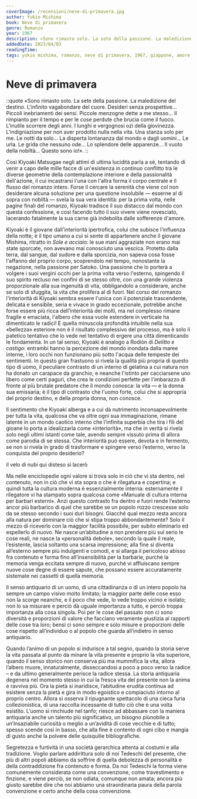 ```yaml
---
coverImage: /recensioni/neve-di-primavera.jpg
author: Yukio Mishima
book: Neve di primavera
genre: Romanzo
year: 1967
description: «Sono rimasto solo. La sete della passione. La maledizione del destino. L'infinito vagabondare del cuore. Desideri senza prospettive... Piccoli inebriamenti dei sensi. Piccole menzogne dette a me stesso... Il rimpianto per il tempo e per le cose perdute che brucia come il fuoco. 
addedDate: 2023/04/03
readingTime: 
tags: yukio mishima, romanzo, neve di primavera, 1967, giappone, amore
---
```


# Neve di primavera

::quote
«Sono rimasto solo. La sete della passione. La maledizione del destino. L'infinito vagabondare del cuore. Desideri senza prospettive... Piccoli inebriamenti dei sensi. Piccole menzogne dette a me stesso... Il rimpianto per il tempo e per le cose perdute che brucia come il fuoco. L'inutile scorrere degli anni. I lunghi e vergognosi ozi della giovinezza. L'indigniazione per non aver prodotto nulla nella vita. Una stanza solo per me. Le notti da solo... La disperta lontananza dal mondo e dagli uomini... Le urla. Le grida che nessuno ode... Lo splendore delle apparenze... Il vuoto della nobiltà... Questo sono io!».
::

Così Kiyoaki Matsugae negli attimi di ultima lucidità parla a sé, tentando di venir a capo delle mille facce di un'esistenza in continuo conflitto tra le diverse geometrie della contemplazione interiore e della passionalità dell'azione, il cui incastrarsi l'una con l'altra forma il corpo centrale e il flusso del romanzo intero. Forse il cercare la serenità che viene col non desiderare alcuna soluzione per una questione insolubile &mdash; esserne al di sopra con nobiltà &mdash; svela la sua vera identità: per la prima volta, nelle pagine finali del romanzo, Kiyoaki tradisce il suo distacco dal mondo con questa confessione, e così facendo tutto il suo vivere viene rovesciato, lacerando fatalmente la sua carne già indebolita dalle sofferenze d'amore. 

Kiyoaki è il giovane dall'interiorità ipertrofica, colui che subisce l'influenza della notte; è il tipo umano a cui si sente di appartenere anche il giovane Mishima, ritratto in *Sole e acciaio*: le sue mani aggraziate non erano mai state sporcate, non avevano mai conosciuto una vescica. Protetto dalla terra, dal sangue, dal sudore e dalla sporcizia, non sapeva cosa fosse l'affanno del proprio corpo, scoprendolo nel tempo, nonostante la negazione, nella passione per Satoko. Una passione che lo porterà a volgere i suoi vergini occhi per la prima volta verso l'esterno, spingendo il suo spirito recluso nei confini di se stesso oltre, con una grande violenza proporzionale alla sua ingenuità di vita, obbligandolo a considerare, anche se solo di sfuggita, la vita che prolifera al di fuori. Nel corso del romanzo l'interiorità di Kiyoaki sembra essere l'unica con il potenziale trascendente, delicata e sensibile, seria e vivace in grado eccezionale, potrebbe anche forse essere più ricca dell’interiorità dei molti, ma nel complesso rimane fragile e emaciata, l'albero che essa vuole estendere in verticale ha dimenticato le radici! E quella minuscola profondità intuibile nella sua «bellezza» esteriore non è il risultato complessivo del processo, ma è solo il patetico tentativo che lo vede nel tentativo di ergere una città dimenticando le fondamenta. In un tal senso, Kiyoaki è analogo a Rodiòn di *Delitto e castigo*: entrambi hanno la percezione del mondo inondata dalla maree interne, i loro occhi non funzionano più sotto l'acqua delle tempeste dei sentimenti. In questo gran frastuono si rivela la qualità più propria di questo tipo di uomo, il peculiare contrasto di un interno di gelatina a cui natura non ha donato un carapace da granchio, e neanche l'istinto per cacciarsene uno libero come certi paguri, che crea le condizioni perfette per l'imbarazzo di fronte al più brutale predatore che il mondo conosca: la vita &mdash; e la donna sua emissaria; è il tipo di contrasto che l'uomo forte, colui che si appropria del proprio destino, e della propria donna, non conosce. 

Il sentimento che Kiyoaki alberga e a cui dà nutrimento inconsapevolmente per tutta la vita, qualcosa che va oltre ogni sua immaginazione, rimane latente in un mondo caotico interno che l'infinita superbia che tira i fili del gioane lo porta a idealizzarla come «interiorità», ma che in verità si rivela solo negli ultimi istanti come tale, avendo sempre vissuto prima di allora come parodia di se stessa. Che interiorità può essere, devota e in fermento, se non si rivela in grado di trasformare e spingere verso l’esterno, verso la conquista del proprio desiderio? 



il velo di nubi qui disteso si lacerò 


Ma nelle enciclopedie ogni valore si trova solo in ciò che vi sta dentro, nel contenuto,
non in ciò che vi sta sopra o che è rilegatura e copertina; e quindi tutta la cultura moderna è
essenzialmente interna: esternamente il rilegatore vi ha stampato sopra qualcosa come «Manuale di
cultura interna per barbari esterni». Anzi questo contrasto fra dentro e fuori rende l’esterno ancor più
barbarico di quel che sarebbe se un popolo rozzo crescesse solo da se stesso secondo i suoi duri bisogni.
Giacché qual mezzo resta ancora alla natura per dominare ciò che si stipa troppo abbondantemente?
Solo il mezzo di riceverlo con la maggior facilità possibile, per subito eliminarlo ed espellerlo di nuovo. Ne
nasce un’abitudine a non prendere più sul serio le cose reali, ne nasce la «personalità debole», secondo
la quale il reale, l’esistente, lascia soltanto una scarsa impressione; alla fine si diventa all’esterno sempre
più indulgenti e comodi, e si allarga il pericoloso abisso fra contenuto e forma fino all’insensibilità per la
barbarie, purché la memoria venga eccitata sempre di nuovo, purché vi affluiscano sempre nuove cose
degne di essere sapute, che possano essere accuratamente sistemate nei cassetti di quella memoria.


Il senso
antiquario di un uomo, di una cittadinanza o di un intero popolo ha sempre un campo visivo molto
limitato; la maggior parte delle cose esso non la scorge neanche, e il poco che vede, lo vede troppo vicino
e isolato; non lo sa misurare e perciò dà uguale importanza a tutto, e perciò troppa importanza alla cosa
singola. Poi per le cose del passato non ci sono diversità e proporzioni di valore che facciano veramente
giustizia ai rapporti delle cose tra loro; bensì ci sono sempre e solo misure e proporzioni delle cose
rispetto all’individuo o al popolo che guarda all’indietro in senso antiquario.

Quando l’animo di un popolo si indurisce a tal segno, quando
la storia serve la vita passata al punto da minare la vita presente e proprio la vita superiore, quando il
senso storico non conserva più ma mummifica la vita, allora l’albero muore, innaturalmente,
disseccandosi a poco a poco verso la radice – e da ultimo generalmente perisce la radice stessa. La storia
antiquaria degenera nel momento stesso in cui la fresca vita del presente non la anima e ravviva più. Ora
la pietà si inaridisce, l’abitudine erudita continua ad esistere senza la pietà e gira in modo egoistico e
compiaciuto intorno al proprio centro. Allora si osserva il ripugnante spettacolo di una cieca furia
collezionistica, di una raccolta incessante di tutto ciò che è una volta esistito. L’uomo si rinchiude nel
tanfo; riesce ad abbassare con la maniera antiquaria anche un talento più significativo, un bisogno piùnobile a un’insaziabile curiosità o meglio a un’avidità di cose vecchie e di tutto; spesso scende così in
basso, che alla fine è contento di ogni cibo e mangia di gusto anche la polvere delle quisquilie
bibliografiche. 

Segretezza e furtività in una società gerarchica attenta ai costumi e alla tradizione.
Voglio parlare addirittura solo di noi Tedeschi del presente, che più di altri popoli abbiamo da soffrire di
quella debolezza di personalità e della contraddizione fra contenuto e forma. Da noi Tedeschi la forma
viene comunemente considerata come una convenzione, come travestimento e finzione, e viene perciò,
se non odiata, comunque non amata; ancora più giusto sarebbe dire che noi abbiamo una straordinaria
paura della parola convenzione e certo anche della cosa convenzione.
